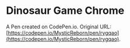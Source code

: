 # Dinosaur Game Chrome

A Pen created on CodePen.io. Original URL: [https://codepen.io/MysticReborn/pen/rygqao](https://codepen.io/MysticReborn/pen/rygqao).


